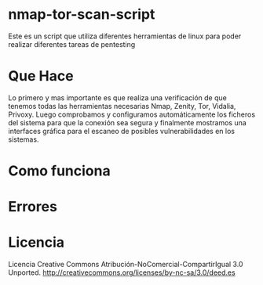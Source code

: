 nmap-tor-scan-script
====================

Este es un script que utiliza diferentes herramientas de linux para poder realizar diferentes tareas de pentesting

Que Hace
==========

Lo primero y mas importante es que realiza una verificación de que tenemos todas las herramientas necesarias
Nmap, Zenity, Tor, Vidalia, Privoxy.
Luego comprobamos y configuramos automáticamente los ficheros del sistema para que la conexión sea segura
y finalmente mostramos una interfaces gráfica para el escaneo de posibles vulnerabilidades en los sistemas.

Como funciona
=============

Errores
=======

Licencia
========

Licencia Creative Commons Atribución-NoComercial-CompartirIgual 3.0 Unported.
http://creativecommons.org/licenses/by-nc-sa/3.0/deed.es